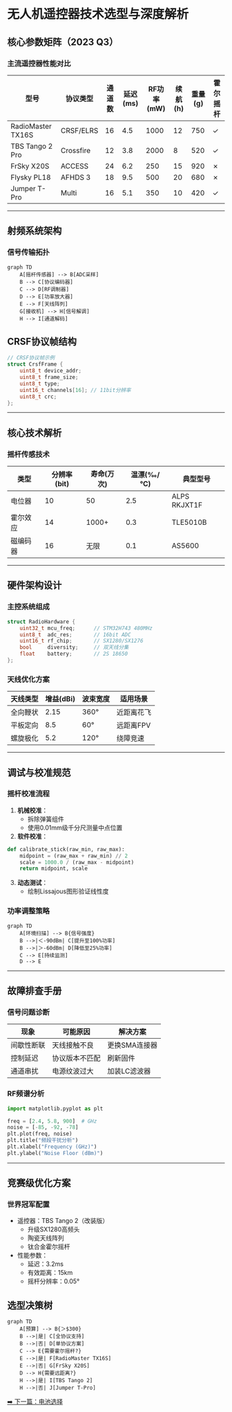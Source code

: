 # 无人机遥控器技术选型与深度解析

## 核心参数矩阵（2023 Q3）
### 主流遥控器性能对比
| 型号                | 协议类型      | 通道数 | 延迟(ms) | RF功率(mW) | 续航(h) | 重量(g) | 霍尔摇杆 |
|---------------------|-------------|-------|---------|------------|--------|--------|--------|
| RadioMaster TX16S   | CRSF/ELRS   | 16    | 4.5     | 1000       | 12     | 750    | ✓      |
| TBS Tango 2 Pro     | Crossfire   | 12    | 3.8     | 2000       | 8      | 520    | ✓      |
| FrSky X20S          | ACCESS      | 24    | 6.2     | 250        | 15     | 920    | ✗      |
| Flysky PL18         | AFHDS 3     | 18    | 9.5     | 500        | 20     | 680    | ✗      |
| Jumper T-Pro        | Multi       | 16    | 5.1     | 350        | 10     | 420    | ✓      |

---

## 射频系统架构
### 信号传输拓扑
```mermaid
graph TD
    A[摇杆传感器] --> B[ADC采样]
    B --> C[协议编码器]
    C --> D[RF调制器]
    D --> E[功率放大器]
    E --> F[天线阵列]
    G[接收机] --> H[信号解调]
    H --> I[通道解码]
```

## CRSF协议帧结构
```c
// CRSF协议帧示例
struct CrsfFrame {
    uint8_t device_addr;
    uint8_t frame_size;
    uint8_t type;
    uint16_t channels[16]; // 11bit分辨率
    uint8_t crc;
};
```
--- 
## 核心技术解析
### 摇杆传感技术
| 类型       | 分辨率(bit) | 寿命(万次) | 温漂(‰/℃) | 典型型号       |  
|------------|-------------|------------|------------|----------------|  
| 电位器     | 10          | 50         | 2.5        | ALPS RKJXT1F   |  
| 霍尔效应   | 14          | 1000+      | 0.3        | TLE5010B       |  
| 磁编码器   | 16          | 无限       | 0.1        | AS5600         |  

--- 
## 硬件架构设计
### 主控系统组成
```c
struct RadioHardware {
    uint32_t mcu_freq;      // STM32H743 480MHz
    uint8_t  adc_res;       // 16bit ADC
    uint16_t rf_chip;       // SX1280/SX1276
    bool     diversity;     // 双天线分集
    float    battery;       // 2S 18650
};
```
### 天线优化方案
| 天线类型   | 增益(dBi) | 波束宽度 | 适用场景       |  
|------------|-----------|----------|----------------|  
| 全向鞭状   | 2.15      | 360°     | 近距离花飞     |  
| 平板定向   | 8.5       | 60°      | 远距离FPV      |  
| 螺旋极化   | 5.2       | 120°     | 绕障竞速       |  

--- 
## 调试与校准规范
### 摇杆校准流程
1. **机械校准​**：
    - 拆除弹簧组件
    - 使用0.01mm级千分尺测量中点位置    
2. **软件校准​**：
```python
def calibrate_stick(raw_min, raw_max):
    midpoint = (raw_max + raw_min) // 2
    scale = 1000.0 / (raw_max - midpoint)
    return midpoint, scale
```
3. **​动态测试​**：
    - 绘制Lissajous图形验证线性度

### 功率调整策略
```mermaid
graph TD
    A[环境扫描] --> B{信号强度}
    B -->|＜-90dBm| C[提升至100%功率]
    B -->|＞-60dBm| D[降低至25%功率]
    C --> E[持续监测]
    D --> E
```

--- 
## 故障排查手册
### 信号问题诊断
| 现象       | 可能原因       | 解决方案         |  
|------------|----------------|------------------|  
| 间歇性断联 | 天线接触不良   | 更换SMA连接器    |  
| 控制延迟   | 协议版本不匹配 | 刷新固件         |  
| 通道串扰   | 电源纹波过大   | 加装LC滤波器     |  

### RF频谱分析
```python
import matplotlib.pyplot as plt

freq = [2.4, 5.8, 900]  # GHz
noise = [-85, -92, -78]
plt.plot(freq, noise)
plt.title("频段干扰分析")
plt.xlabel("Frequency (GHz)")
plt.ylabel("Noise Floor (dBm)")
```

--- 
## 竞赛级优化方案
### 世界冠军配置
- 遥控器​：TBS Tango 2（改装版）
    - 升级SX1280高频头
    - 陶瓷天线阵列
    - 钛合金霍尔摇杆
- ​性能参数​：
    - 延迟：3.2ms
    - 有效距离：15km
    - 摇杆分辨率：0.05°

## 选型决策树
```mermaid
graph TD
    A[预算] --> B{＞$300}
    B -->|是| C[全协议支持]
    B -->|否| D[单协议方案]
    C --> E{需要霍尔摇杆?}
    E -->|是| F[RadioMaster TX16S]
    E -->|否| G[FrSky X20S]
    D --> H{需要远距离?}
    H -->|是| I[TBS Tango 2]
    H -->|否| J[Jumper T-Pro]
```

[➡️ 下一篇：电池选择](./battery.md)